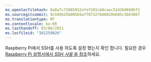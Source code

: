 ```yaml
---
ms.openlocfilehash: 0a8a7c72885932efef201cb8caec5143b06605f2
ms.sourcegitcommit: 9c589b25b005b9a7f87327646020eb85c3b6306f
ms.translationtype: MT
ms.contentlocale: ko-KR
ms.lasthandoff: 03/06/2021
ms.locfileid: "102259026"
---
```

Raspberry Pi에서 SSH를 사용 하도록 설정 했는지 확인 합니다. 필요한 경우 [Raspberry Pi 설명서에서 *SSH 사용* 을 참조](https://www.raspberrypi.org/documentation/remote-access/ssh/)하세요.
